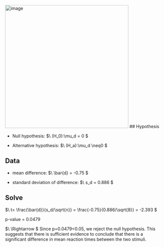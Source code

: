 <img width="400" alt="image" src="https://i.imgur.com/bYqFc1Y.jpeg" />  
## Hypothesis

- Null hypothesis:
$\ (H_0):\mu_d = 0 \$

- Alternative hypothesis:
$\ (H_a):\mu_d \neq0 \$

## Data

- mean difference:
$\ \bar{d} = -0.75 \$

- standard deviation of difference:
$\ s_d = 0.886 \$

## Solve

$\ t= \frac{\bar{d}}{s_d/\sqrt{n}} = \frac{-0.75}{0.886/\sqrt{8}} = -2.393 \$

p-value = 0.0479

$\ \Rightarrow \$
Since p=0.0479<0.05, we reject the null hypothesis. This suggests that there is sufficient evidence to conclude that there is a significant difference in mean reaction times between the two stimuli.

